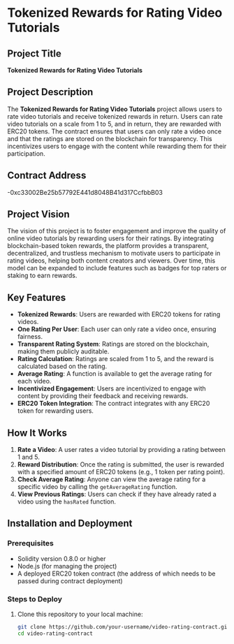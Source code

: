# Tokenized Rewards for Rating Video Tutorials

## Project Title
**Tokenized Rewards for Rating Video Tutorials**

## Project Description
The **Tokenized Rewards for Rating Video Tutorials** project allows users to rate video tutorials and receive tokenized rewards in return. Users can rate video tutorials on a scale from 1 to 5, and in return, they are rewarded with ERC20 tokens. The contract ensures that users can only rate a video once and that the ratings are stored on the blockchain for transparency. This incentivizes users to engage with the content while rewarding them for their participation.

## Contract Address
-0xc33002Be25b57792E441d8048B41d317CcfbbB03

## Project Vision
The vision of this project is to foster engagement and improve the quality of online video tutorials by rewarding users for their ratings. By integrating blockchain-based token rewards, the platform provides a transparent, decentralized, and trustless mechanism to motivate users to participate in rating videos, helping both content creators and viewers. Over time, this model can be expanded to include features such as badges for top raters or staking to earn rewards.

## Key Features
- **Tokenized Rewards**: Users are rewarded with ERC20 tokens for rating videos.
- **One Rating Per User**: Each user can only rate a video once, ensuring fairness.
- **Transparent Rating System**: Ratings are stored on the blockchain, making them publicly auditable.
- **Rating Calculation**: Ratings are scaled from 1 to 5, and the reward is calculated based on the rating.
- **Average Rating**: A function is available to get the average rating for each video.
- **Incentivized Engagement**: Users are incentivized to engage with content by providing their feedback and receiving rewards.
- **ERC20 Token Integration**: The contract integrates with any ERC20 token for rewarding users.

## How It Works
1. **Rate a Video**: A user rates a video tutorial by providing a rating between 1 and 5.
2. **Reward Distribution**: Once the rating is submitted, the user is rewarded with a specified amount of ERC20 tokens (e.g., 1 token per rating point).
3. **Check Average Rating**: Anyone can view the average rating for a specific video by calling the `getAverageRating` function.
4. **View Previous Ratings**: Users can check if they have already rated a video using the `hasRated` function.

## Installation and Deployment

### Prerequisites
- Solidity version 0.8.0 or higher
- Node.js (for managing the project)
- A deployed ERC20 token contract (the address of which needs to be passed during contract deployment)

### Steps to Deploy
1. Clone this repository to your local machine:
   ```bash
   git clone https://github.com/your-username/video-rating-contract.git
   cd video-rating-contract
